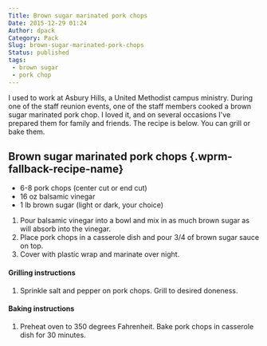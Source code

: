 ```yaml
---
Title: Brown sugar marinated pork chops
Date: 2015-12-29 01:24
Author: dpack
Category: Pack
Slug: brown-sugar-marinated-pork-chops
Status: published
tags:
 - brown sugar
 - pork chop
---
```


I used to work at Asbury Hills, a United Methodist campus ministry. During one of the staff reunion events, one of the staff members cooked a brown sugar marinated pork chop. I loved it, and on several occasions I've prepared them for family and friends. The recipe is below. You can grill or bake them. <!--WPRM Recipe 212-->

<div class="wprm-fallback-recipe">

Brown sugar marinated pork chops {.wprm-fallback-recipe-name}
--------------------------------

<div class="wprm-fallback-recipe-ingredients">

-   6-8 pork chops (center cut or end cut)
-   16 oz balsamic vinegar
-   1 lb brown sugar (light or dark, your choice)

</div>

<div class="wprm-fallback-recipe-instructions">

1.  Pour balsamic vinegar into a bowl and mix in as much brown sugar as will absorb into the vinegar.
2.  Place pork chops in a casserole dish and pour 3/4 of brown sugar sauce on top.
3.  Cover with plastic wrap and marinate over night.

#### Grilling instructions

1.  Sprinkle salt and pepper on pork chops. Grill to desired doneness.

#### Baking instructions

1.  Preheat oven to 350 degrees Fahrenheit. Bake pork chops in casserole dish for 30 minutes.

</div>

<div class="wprm-fallback-recipe-notes">

</div>

</div>

<!--End WPRM Recipe-->
